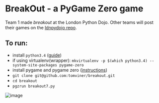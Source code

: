 # BreakOut - a PyGame Zero game

Team 1 made *breakout* at the London Python Dojo. Other teams will post their games on the [ldnpydojo repo](https://github.com/ldnpydojo/ldnpydojo-game-zero).

## To run:

- install `python3.4` ([guide](https://wiki.python.org/moin/BeginnersGuide/Download))
- if using virtualenv(wrapper): `mkvirtualenv -p $(which python3.4) --system-site-packages pygame-zero`
- install pygame and pygame zero ([instructions](https://pygame-zero.readthedocs.org/en/latest/installation.html))
- `git clone git@github.com:tomviner/breakout.git`
- `cd breakout`
- `pgzrun breakout7.py`

![image](https://cloud.githubusercontent.com/assets/167319/8002143/4950c7c0-0b64-11e5-9e1f-281baf12d14c.png)

